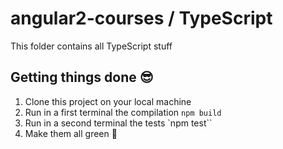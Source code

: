 # angular2-courses / TypeScript

This folder contains all TypeScript stuff

## Getting things done 😎

1. Clone this project on your local machine
2. Run in a first terminal the compilation `npm build`
3. Run in a second terminal the tests `npm test``
4. Make them all green 🍏